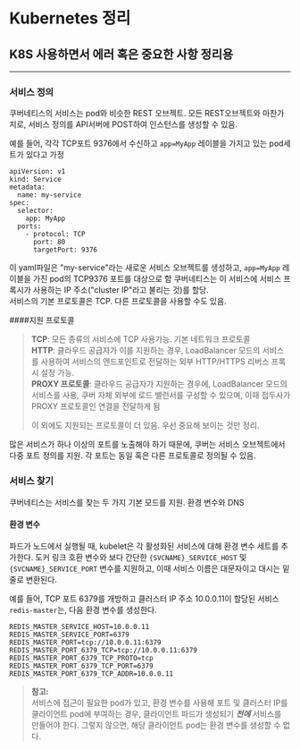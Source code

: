 Kubernetes 정리
=====
K8S 사용하면서 에러 혹은 중요한 사항 정리용
-----
*****
### 서비스 정의
쿠버네티스의 서비스는 pod와 비슷한 REST 오브젝트. 모든 REST오브젝트와 마찬가지로,
서비스 정의를 API서버에 POST하여 인스턴스를 생성할 수 있음.  

예를 들어, 각각 TCP포트 9376에서 수신하고 `app=MyApp` 레이블을 가지고 있는 pod세트가 있다고 가정  
```
apiVersion: v1
kind: Service
metadata:
  name: my-service
spec:
  selector:
    app: MyApp
  ports:
    - protocol: TCP
      port: 80
      targetPort: 9376
```
이 yaml파일은 "my-service"라는 새로운 서비스 오브젝트를 생성하고, `app=MyApp` 레이블을 가진 pod의 TCP9376 포트를 대상으로 함
쿠버네티스는 이 서비스에 서비스 프록시가 사용하는 IP 주소("cluster IP"라고 불리는 것)를 할당.  
서비스의 기본 프로토콜은 TCP. 다른 프로토콜을 사용할 수도 있음.

####지원 프로토콜
> **TCP**: 모든 종류의 서비스에 TCP 사용가능. 기본 네트워크 프로토콜    
> **HTTP**: 클라우드 공급자가 이를 지원하는 경우, LoadBalancer 모드의 서비스를 사용하여 서비스의 엔드포인트로 전달하는 외부 HTTP/HTTPS
> 리버스 프록시 설정 가능.  
> **PROXY 프로토콜**: 클라우드 공급자가 지원하는 경우에, LoadBalancer 모드의 서비스를 사용, 쿠버 자체 외부에 로드 밸런서를 구성할 수 있으며, 
> 이때 접두사가 PROXY 프로토콜인 연결을 전달하게 됨  
> 
> 이 외에도 지원되는 프로토콜이 더 있음. 우선 중요해 보이는 것만 정리.

많은 서비스가 하나 이상의 포트를 노출해야 하기 때문에, 쿠버는 서비스 오브젝트에서 다중 포트 정의를 지원. 각 포트는 동일 혹은 다른 프로토콜로 정의될 수 있음.  

### 서비스 찾기
쿠버네티스는 서비스를 찾는 두 가지 기본 모드를 지원. 환경 변수와 DNS
#### 환경 변수
파드가 노드에서 실행될 때, kubelet은 각 활성화된 서비스에 대해 환경 변수 세트를 추가한다. 도커 링크 호환 변수와 보다 간단한 
`{SVCNAME}_SERVICE_HOST` 및 `{SVCNAME}_SERVICE_PORT` 변수를 지원하고, 이때 서비스 이름은 대문자이고 대시는 밑줄로 변환된다.

예를 들어, TCP 포트 6379를 개방하고 클러스터 IP 주소 10.0.0.11이 할당된 서비스 `redis-master`는, 다음 환경 변수를 생성한다.
```
REDIS_MASTER_SERVICE_HOST=10.0.0.11
REDIS_MASTER_SERVICE_PORT=6379
REDIS_MASTER_PORT=tcp://10.0.0.11:6379
REDIS_MASTER_PORT_6379_TCP=tcp://10.0.0.11:6379
REDIS_MASTER_PORT_6379_TCP_PROTO=tcp
REDIS_MASTER_PORT_6379_TCP_PORT=6379
REDIS_MASTER_PORT_6379_TCP_ADDR=10.0.0.11
```
> **참고:**  
> 서비스에 접근이 필요한 pod가 있고, 환경 변수를 사용해 포트 및 클러스터 IP를 클라이언트 pod에 부여하는 경우, 클라이언트 파드가 
> 생성되기 **_전에_** 서비스를 만들어야 한다. 그렇지 않으면, 해당 클라이언트 pod는 환경 변수를 생성할 수 없다.






